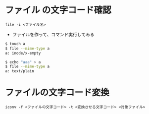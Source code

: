 # ファイル の文字コード確認

```
file -i <ファイル名>
```
- ファイルを作って、コマンド実行してみる
```sh
$ touch a
$ file --mime-type a
a: inode/x-empty

$ echo "aaa" > a
$ file --mime-type a
a: text/plain
```

# ファイルの文字コード変換
```
iconv -f <ファイルの文字コード> -t <変換させる文字コード> <対象ファイル>
```

